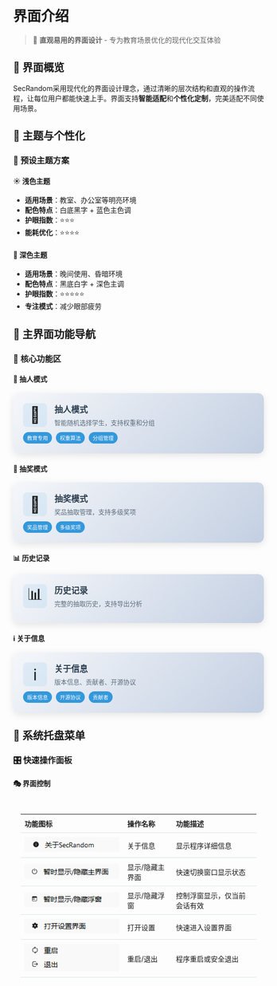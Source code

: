 # 界面介绍

<ArticleMetadata />

> 🎨 **直观易用的界面设计** - 专为教育场景优化的现代化交互体验

## 🎯 界面概览

SecRandom采用现代化的界面设计理念，通过清晰的层次结构和直观的操作流程，让每位用户都能快速上手。界面支持**智能适配**和**个性化定制**，完美适配不同使用场景。

## 🎨 主题与个性化

### 🌈 **预设主题方案**

#### ☀️ **浅色主题**
- **适用场景**：教室、办公室等明亮环境
- **配色特点**：白底黑字 + 蓝色主色调
- **护眼指数**：⭐⭐⭐
- **能耗优化**：⭐⭐⭐⭐

#### 🌙 **深色主题**
- **适用场景**：晚间使用、昏暗环境
- **配色特点**：黑底白字 + 深色主调
- **护眼指数**：⭐⭐⭐⭐⭐
- **专注模式**：减少眼部疲劳

## 🧭 主界面功能导航

### 🎯 **核心功能区**

#### 👥 **抽人模式**
<div class="feature-card">
<div class="feature-header">
  <div class="feature-icon">👥</div>
  <div class="feature-info">
    <h4>抽人模式</h4>
    <p>智能随机选择学生，支持权重和分组</p>
  </div>
</div>
<div class="feature-details">
  <span class="feature-tag">教育专用</span>
  <span class="feature-tag">权重算法</span>
  <span class="feature-tag">分组管理</span>
</div>
</div>

#### 🎁 **抽奖模式**
<div class="feature-card">
<div class="feature-header">
  <div class="feature-icon">🎁</div>
  <div class="feature-info">
    <h4>抽奖模式</h4>
    <p>奖品抽取管理，支持多级奖项</p>
  </div>
</div>
<div class="feature-details">
  <span class="feature-tag">奖品管理</span>
  <span class="feature-tag">多级奖项</span>
</div>
</div>

#### 📊 **历史记录**
<div class="feature-card">
<div class="feature-header">
  <div class="feature-icon">📊</div>
  <div class="feature-info">
    <h4>历史记录</h4>
    <p>完整的抽取历史，支持导出分析</p>
  </div>
</div>
</div>

#### ℹ️ **关于信息**
<div class="feature-card">
<div class="feature-header">
  <div class="feature-icon">ℹ️</div>
  <div class="feature-info">
    <h4>关于信息</h4>
    <p>版本信息、贡献者、开源协议</p>
  </div>
</div>
<div class="feature-details">
  <span class="feature-tag">版本信息</span>
  <span class="feature-tag">开源协议</span>
  <span class="feature-tag">贡献者</span>
</div>
</div>

## 🧵 系统托盘菜单

### 🎛️ **快速操作面板**

#### 🎭 **界面控制**
<div class="tray-section">

| 功能图标 | 操作名称 | 功能描述 |
|----------|----------|----------|
| <span class="icon"><img src="./images/uiicon-1.png" alt="关于信息" style="width: 250px;"></span> | 关于信息 | 显示程序详细信息 |
| <span class="icon"><img src="./images/uiicon-2.png" alt="显示/隐藏主界面" style="width: 250px;"></span> | 显示/隐藏主界面 | 快速切换窗口显示状态 |
| <span class="icon"><img src="./images/uiicon-3.png" alt="显示/隐藏浮窗" style="width: 250px;"></span> | 显示/隐藏浮窗 | 控制浮窗显示，仅当前会话有效 |
| <span class="icon"><img src="./images/uiicon-4.png" alt="打开设置" style="width: 250px;"></span> | 打开设置 | 快速进入设置界面 |
| <span class="icon"><img src="./images/uiicon-5.png" alt="重启/退出" style="width: 250px;"></span> | 重启/退出 | 程序重启或安全退出 |

</div>

<style>
.feature-card {
  background: linear-gradient(135deg, #f5f7fa 0%, #c3cfe2 100%);
  border-radius: 12px;
  padding: 20px;
  margin: 15px 0;
  box-shadow: 0 4px 15px rgba(0,0,0,0.1);
  transition: transform 0.3s ease;
}

.feature-card:hover {
  transform: translateY(-2px);
  box-shadow: 0 6px 20px rgba(0,0,0,0.15);
}

.feature-header {
  display: flex;
  align-items: center;
  gap: 15px;
  margin-bottom: 10px;
}

.feature-icon {
  width: 48px;
  height: 48px;
  font-size: 32px;
  display: flex;
  align-items: center;
  justify-content: center;
  border-radius: 8px;
  background: rgba(52, 152, 219, 0.1);
}

.feature-info h4 {
  margin: 0;
  color: #2c3e50;
  font-size: 1.2em;
}

.feature-info p {
  margin: 5px 0 0 0;
  color: #5a6c7d;
  font-size: 0.9em;
}

.feature-details {
  display: flex;
  gap: 8px;
  flex-wrap: wrap;
}

.feature-tag {
  background: #3498db;
  color: white;
  padding: 4px 8px;
  border-radius: 12px;
  font-size: 0.75em;
}

.tray-section {
  border-radius: 8px;
  padding: 15px;
  margin: 15px 0;
}

.tray-section table {
  width: 100%;
  border-collapse: collapse;
}

.tray-section th,
.tray-section td {
  padding: 8px;
  text-align: left;
  border-bottom: 1px solid #dee2e6;
}

@media (max-width: 768px) {
  .feature-header {
    flex-direction: column;
    text-align: center;
  }
  
  .feature-card {
    padding: 15px;
  }
}
</style>
